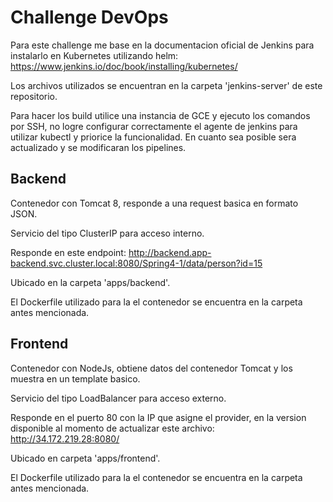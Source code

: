 # Challenge DevOps

Para este challenge me base en la documentacion oficial de Jenkins para instalarlo en Kubernetes utilizando helm:
https://www.jenkins.io/doc/book/installing/kubernetes/

Los archivos utilizados se encuentran en la carpeta 'jenkins-server' de este repositorio.

Para hacer los build utilice una instancia de GCE y ejecuto los comandos por SSH, no logre configurar correctamente el agente de jenkins para utilizar kubectl y priorice la funcionalidad. En cuanto sea posible sera actualizado y se modificaran los pipelines.

## Backend

Contenedor con Tomcat 8, responde a una request basica en formato JSON.

Servicio del tipo ClusterIP para acceso interno.

Responde en este endpoint: http://backend.app-backend.svc.cluster.local:8080/Spring4-1/data/person?id=15

Ubicado en la carpeta 'apps/backend'.

El Dockerfile utilizado para la el contenedor se encuentra en la carpeta antes mencionada.

## Frontend

Contenedor con NodeJs, obtiene datos del contenedor Tomcat y los muestra en un template basico.

Servicio del tipo LoadBalancer para acceso externo.

Responde en el puerto 80 con la IP que asigne el provider, en la version disponible al momento de actualizar este archivo: http://34.172.219.28:8080/

Ubicado en carpeta 'apps/frontend'.

El Dockerfile utilizado para la el contenedor se encuentra en la carpeta antes mencionada.

